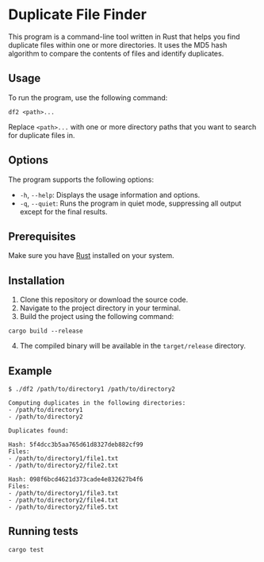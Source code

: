 # Duplicate File Finder

This program is a command-line tool written in Rust that helps you find duplicate files within one or more directories. It uses the MD5 hash algorithm to compare the contents of files and identify duplicates.

## Usage

To run the program, use the following command:

```
df2 <path>...
```

Replace `<path>...` with one or more directory paths that you want to search for duplicate files in.

## Options

The program supports the following options:

- `-h`, `--help`: Displays the usage information and options.
- `-q`, `--quiet`: Runs the program in quiet mode, suppressing all output except for the final results.

## Prerequisites

Make sure you have [Rust](https://www.rust-lang.org/) installed on your system.

## Installation

1. Clone this repository or download the source code.
2. Navigate to the project directory in your terminal.
3. Build the project using the following command:

```shell
cargo build --release
```

4. The compiled binary will be available in the `target/release` directory.

## Example

```
$ ./df2 /path/to/directory1 /path/to/directory2

Computing duplicates in the following directories:
- /path/to/directory1
- /path/to/directory2

Duplicates found:

Hash: 5f4dcc3b5aa765d61d8327deb882cf99
Files:
- /path/to/directory1/file1.txt
- /path/to/directory2/file2.txt

Hash: 098f6bcd4621d373cade4e832627b4f6
Files:
- /path/to/directory1/file3.txt
- /path/to/directory2/file4.txt
- /path/to/directory2/file5.txt
```

## Running tests

```shell
cargo test
```
